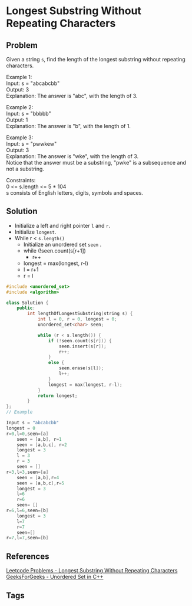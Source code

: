 # Longest Substring Without Repeating Characters

## Problem
Given a string `s`, find the length of the longest substring without repeating characters.  

Example 1:  
Input: s = "abcabcbb"  
Output: 3  
Explanation: The answer is "abc", with the length of 3.  

Example 2:  
Input: s = "bbbbb"  
Output: 1  
Explanation: The answer is "b", with the length of 1.  

Example 3:  
Input: s = "pwwkew"  
Output: 3  
Explanation: The answer is "wke", with the length of 3.  
Notice that the answer must be a substring, "pwke" is a subsequence and not a substring.  

Constraints:  
0 <= s.length <= 5 * 104  
s consists of English letters, digits, symbols and spaces.  

## Solution
* Initialize a left and right pointer `l` and `r`.  
* Initialize `longest`.  
* While r < `s.length()`
    * Initialize an unordered set `seen` .  
    * while (!seen.count(s[r+1])
        * r++
    * longest = max(longest, r-l)
    * l = r+1
    * r = l



```c++
#include <unordered_set>
#include <algorithm>

class Solution {
    public:
        int lengthOfLongestSubstring(string s) {
            int l = 0, r = 0, longest = 0;
            unordered_set<char> seen;

            while (r < s.length()) {
                if (!seen.count(s[r])) {
                    seen.insert(s[r]);
                    r++;
                }
                else {
                    seen.erase(s[l]);
                    l++;
                }
                longest = max(longest, r-l);
            }
            return longest;
        }
};
// Example

Input s = "abcabcbb"
longest = 0
r=0,l=0,seen=[a]
    seen = [a,b], r=1
    seen = [a,b,c], r=2
    longest = 3
    l = 3
    r = 3
    seen = []
r=3,l=3,seen=[a]
    seen = [a,b],r=4
    seen = [a,b,c],r=5
    longest = 3
    l=6
    r=6
    seen= []
r=6,l=6,seen=[b]
    longest = 3
    l=7
    r=7
    seen=[]
r=7,l=7,seen=[b]
```

## References
[Leetcode Problems - Longest Substring Without Repeating Characters](https://leetcode.com/problems/longest-substring-without-repeating-characters/)  
[GeeksForGeeks - Unordered Set in C++](https://www.geeksforgeeks.org/unordered_set-in-cpp-stl/)  

## Tags
